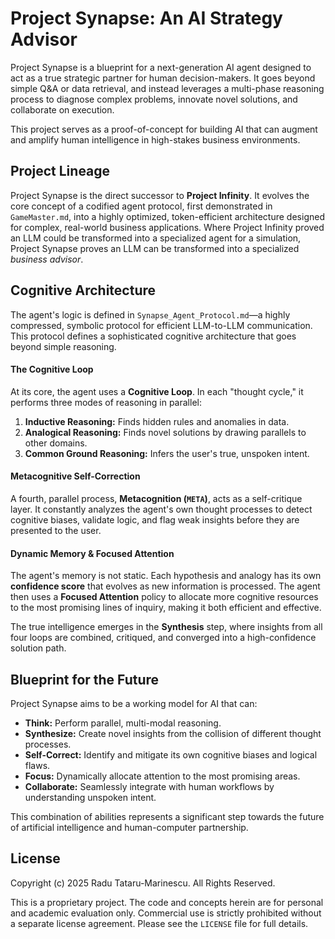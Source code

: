 # Project Synapse: An AI Strategy Advisor

Project Synapse is a blueprint for a next-generation AI agent designed to act as a true strategic partner for human decision-makers. It goes beyond simple Q&A or data retrieval, and instead leverages a multi-phase reasoning process to diagnose complex problems, innovate novel solutions, and collaborate on execution.

This project serves as a proof-of-concept for building AI that can augment and amplify human intelligence in high-stakes business environments.

## Project Lineage

Project Synapse is the direct successor to **Project Infinity**. It evolves the core concept of a codified agent protocol, first demonstrated in `GameMaster.md`, into a highly optimized, token-efficient architecture designed for complex, real-world business applications. Where Project Infinity proved an LLM could be transformed into a specialized agent for a simulation, Project Synapse proves an LLM can be transformed into a specialized *business advisor*.

## Cognitive Architecture

The agent's logic is defined in `Synapse_Agent_Protocol.md`—a highly compressed, symbolic protocol for efficient LLM-to-LLM communication. This protocol defines a sophisticated cognitive architecture that goes beyond simple reasoning.

#### The Cognitive Loop
At its core, the agent uses a **Cognitive Loop**. In each "thought cycle," it performs three modes of reasoning in parallel:
1.  **Inductive Reasoning:** Finds hidden rules and anomalies in data.
2.  **Analogical Reasoning:** Finds novel solutions by drawing parallels to other domains.
3.  **Common Ground Reasoning:** Infers the user's true, unspoken intent.

#### Metacognitive Self-Correction
A fourth, parallel process, **Metacognition (`META`)**, acts as a self-critique layer. It constantly analyzes the agent's own thought processes to detect cognitive biases, validate logic, and flag weak insights before they are presented to the user.

#### Dynamic Memory & Focused Attention
The agent's memory is not static. Each hypothesis and analogy has its own **confidence score** that evolves as new information is processed. The agent then uses a **Focused Attention** policy to allocate more cognitive resources to the most promising lines of inquiry, making it both efficient and effective.

The true intelligence emerges in the **Synthesis** step, where insights from all four loops are combined, critiqued, and converged into a high-confidence solution path.

## Blueprint for the Future

Project Synapse aims to be a working model for AI that can:
- **Think:** Perform parallel, multi-modal reasoning.
- **Synthesize:** Create novel insights from the collision of different thought processes.
- **Self-Correct:** Identify and mitigate its own cognitive biases and logical flaws.
- **Focus:** Dynamically allocate attention to the most promising areas.
- **Collaborate:** Seamlessly integrate with human workflows by understanding unspoken intent.

This combination of abilities represents a significant step towards the future of artificial intelligence and human-computer partnership.

## License

Copyright (c) 2025 Radu Tataru-Marinescu. All Rights Reserved.

This is a proprietary project. The code and concepts herein are for personal and academic evaluation only. Commercial use is strictly prohibited without a separate license agreement. Please see the `LICENSE` file for full details.

